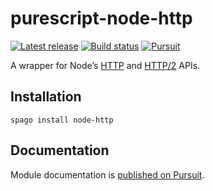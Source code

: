 # purescript-node-http

[![Latest release](http://img.shields.io/github/release/purescript-node/purescript-node-http.svg)](https://github.com/purescript/purescript-node-http/releases)
[![Build status](https://github.com/purescript-node/purescript-node-http/workflows/CI/badge.svg?branch=master)](https://github.com/purescript-node/purescript-node-http/actions?query=workflow%3ACI+branch%3Amaster)
[![Pursuit](https://pursuit.purescript.org/packages/purescript-node-http/badge)](https://pursuit.purescript.org/packages/purescript-node-http)

A wrapper for Node’s [HTTP](https://nodejs.org/docs/latest/api/http.html) and [HTTP/2](https://nodejs.org/docs/latest/api/http2.html) APIs.

## Installation

```
spago install node-http
```

## Documentation

Module documentation is [published on Pursuit](http://pursuit.purescript.org/packages/purescript-node-http).
